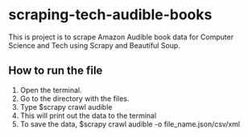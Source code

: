 # scraping-tech-audible-books

This is project is to scrape Amazon Audible book data for Computer Science and Tech using Scrapy and Beautiful Soup.

## How to run the file
1. Open the terminal.
2. Go to the directory with the files.
3. Type $scrapy crawl audible
4. This will print out the data to the terminal
5. To save the data, $scrapy crawl audible -o file_name.json/csv/xml
